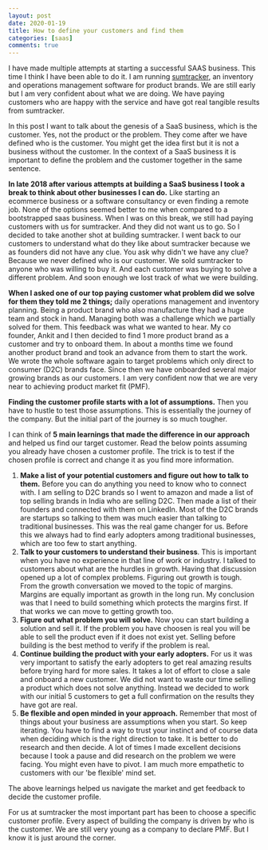 ```yaml
---
layout: post
date: 2020-01-19
title: How to define your customers and find them
categories: [saas]
comments: true
---
```


I have made multiple attempts at starting a successful SAAS business. This time I think I have been able to do it. I am running [sumtracker](https://sumtracker.com/), an inventory and operations management software for product brands. We are still early but I am very confident about what we are doing. We have paying customers who are happy with the service and have got real tangible results from sumtracker.

In this post I want to talk about the genesis of a SaaS business, which is the customer. Yes, not the product or the problem. They come after we have defined who is the customer. You might get the idea first but it is not a business without the customer. In the context of a SaaS business it is important to define the problem and the customer together in the same sentence.

**In late 2018 after various attempts at building a SaaS business I took a break to think about other businesses I can do.** Like starting an ecommerce business or a software consultancy or even finding a remote job. None of the options seemed better to me when compared to a bootstrapped saas business. When I was on this break, we still had paying customers with us for sumtracker. And they did not want us to go. So I decided to take another shot at building sumtracker. I went back to our customers to understand what do they like about sumtracker because we as founders did not have any clue. You ask why didn't we have any clue? Because we never defined who is our customer. We sold sumtracker to anyone who was willing to buy it. And each customer was buying to solve a different problem. And soon enough we lost track of what we were building.

**When I asked one of our top paying customer what problem did we solve for them they told me 2 things;** daily operations management and inventory planning. Being a product brand who also manufacture they had a huge team and stock in hand. Managing both was a challenge which we partially solved for them. This feedback was what we wanted to hear. My co founder, Ankit and I then decided to find 1 more product brand as a customer and try to onboard them. In about a months time we found another product brand and took an advance from them to start the work. We wrote the whole software again to target problems which only direct to consumer (D2C) brands face. Since then we have onboarded several major growing brands as our customers. I am very confident now that we are very near to achieving product market fit (PMF).

**Finding the customer profile starts with a lot of assumptions.** Then you have to hustle to test those assumptions. This is essentially the journey of the company. But the initial part of the journey is so much tougher.

I can think of **5 main learnings that made the difference in our approach** and helped us find our target customer. Read the below points assuming you already have chosen a customer profile. The trick is to test if the chosen profile is correct and change it as you find more information.

1. **Make a list of your potential customers and figure out how to talk to them.** Before you can do anything you need to know who to connect with. I am selling to D2C brands so I went to amazon and made a list of top selling brands in India who are selling D2C. Then made a list of their founders and connected with them on LinkedIn. Most of the D2C brands are startups so talking to them was much easier than talking to traditional businesses. This was the real game changer for us. Before this we always had to find early adopters among traditional businesses, which are too few to start anything.
2. **Talk to your customers to understand their business**. This is important when you have no experience in that line of work or industry. I talked to customers about what are the hurdles in growth. Having that discussion opened up a lot of complex problems. Figuring out growth is tough. From the growth conversation we moved to the topic of margins. Margins are equally important as growth in the long run. My conclusion was that I need to build something which protects the margins first. If that works we can move to getting growth too.
3. **Figure out what problem you will solve.** Now you can start building a solution and sell it. If the problem you have choosen is real you will be able to sell the product even if it does not exist yet. Selling before building is the best method to verify if the problem is real.
4. **Continue building the product with your early adopters.** For us it was very important to satisfy the early adopters to get real amazing results before trying hard for more sales. It takes a lot of effort to close a sale and onboard a new customer. We did not want to waste our time selling a product which does not solve anything. Instead we decided to work with our initial 5 customers to get a full confirmation on the results they have got are real.
5. **Be flexible and open minded in your approach.** Remember that most of things about your business are assumptions when you start. So keep iterating. You have to find a way to trust your instinct and of course data when deciding which is the right direction to take. It is better to do research and then decide. A lot of times I made excellent decisions because I took a pause and did research on the problem we were facing. You might even have to pivot. I am much more empathetic to customers with our 'be flexible' mind set.

The above learnings helped us navigate the market and get feedback to decide the customer profile.

For us at sumtracker the most important part has been to choose a specific customer profile. Every aspect of building the company is driven by who is the customer. We are still very young as a company to declare PMF. But I know it is just around the corner.
